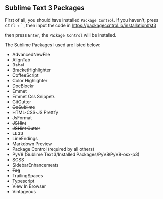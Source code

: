 ## Sublime Text 3 Packages
First of all, you should have installed `Package Control`. If you haven't, press <kbd>ctrl</kbd> + <kbd>`</kbd>, then input the code in <https://packagecontrol.io/installation#st3>

then press `Enter`, the `Package Control` will be installed.

The Sublime Packages I used are listed below:

- AdvancedNewFile
- AlignTab
- Babel
- BracketHighlighter
- CoffeeScript
- Color Highlighter
- DocBlockr
- Emmet
- Emmet Css Snippets
- GitGutter
- <del>GoSublime</del>
- HTML-CSS-JS Prettify
- JsFormat
- <del>JSHint</del>
- <del>JSHint Gutter</del>
- LESS
- LineEndings
- Markdown Preview
- Package Control (required by all others)
- PyV8 (Sublime Text 3/Installed Packages/PyV8/PyV8-osx-p3)
- SCSS
- SidebarEnhancements
- <del>Tag</del>
- TrailingSpaces
- Typescript
- View In Browser
- Vintageous
